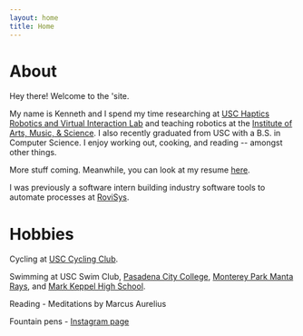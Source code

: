 ```yaml
---
layout: home
title: Home
---
```


# About

Hey there! Welcome to the 'site. 

My name is Kenneth and I spend my time researching at [USC Haptics Robotics and Virtual Interaction Lab](https://sites.usc.edu/culbertson/) and teaching robotics at the [Institute of Arts, Music, & Science](http://www.iams-usa.org/). I also recently graduated from USC with a B.S. in Computer Science. I enjoy working out, cooking, and reading -- amongst other things.

More stuff coming. Meanwhile, you can look at my resume [here](assets/files/KennethTietResume.pdf).

I was previously a software intern building industry software tools to automate processes at [RoviSys](https://www.rovisys.com).

# Hobbies

Cycling at [USC Cycling Club](https://usccycling.com/).

Swimming at USC Swim Club, [Pasadena City College](https://pcclancers.com/sports/mswimdive/index), [Monterey Park Manta Rays](https://www.gomotionapp.com/team/campmr/page/home), and [Mark Keppel High School](https://www.mkhs.org/).

Reading - Meditations by Marcus Aurelius

Fountain pens - [Instagram page](https://www.instagram.com/kayteepens/)

<!-- This is the home page. It can be used for a short introduction. [Click here](cv) to see the full CV, and [here](assets/files/cv.pdf) to download a print version. The theme also ships with a blog: [click here](posts) to scroll posts from the most recent. Finally, [click here](404) to see a page that can't be found.

By default, the theme only contains these few pages in order to stay lean and flexible. However, it can be easily extended to accommodate more pages, [collections](https://jekyllrb.com/docs/collections/), [categories, and tags](https://jekyllrb.com/docs/posts/#tags-and-categories).

Ut enim ad minim veniam, quis nostrud exercitation ullamco laboris nisi ut aliquip ex ea commodo consequat. Duis aute irure dolor in reprehenderit in voluptate velit esse cillum dolore eu fugiat nulla pariatur. Excepteur sint occaecat cupidatat non proident, sunt in culpa qui officia deserunt mollit anim id est laborum.

Below is a list of blog posts included for illustrative purposes. Make sure to delete or modify them before deploying your website. -->

<!-- {% include archive.html %} -->
